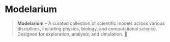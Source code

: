 # Modelarium

> **Modelarium** – A curated collection of scientific models across various disciplines, including physics, biology, and computational science. Designed for exploration, analysis, and simulation. 🚀
